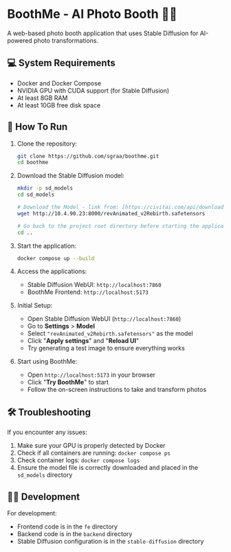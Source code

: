 # BoothMe - AI Photo Booth 📸✨

A web-based photo booth application that uses Stable Diffusion for AI-powered photo transformations.

## 💻 System Requirements

-   Docker and Docker Compose
-   NVIDIA GPU with CUDA support (for Stable Diffusion)
-   At least 8GB RAM
-   At least 10GB free disk space

## 🚀 How To Run

1.  Clone the repository:
    ```bash
    git clone https://github.com/sgraa/boothme.git
    cd boothme
    ```

2.  Download the Stable Diffusion model:
    ```bash
    mkdir -p sd_models
    cd sd_models

    # Download the Model - link from: [https://civitai.com/api/download/models/425083](https://civitai.com/api/download/models/425083)
    wget http://10.4.90.23:8000/revAnimated_v2Rebirth.safetensors

    # Go back to the project root directory before starting the application
    cd ..
    ```

3.  Start the application:
    ```bash
    docker compose up --build
    ```

4.  Access the applications:
    -   Stable Diffusion WebUI: `http://localhost:7860`
    -   BoothMe Frontend: `http://localhost:5173`

5.  Initial Setup:
    -   Open Stable Diffusion WebUI (`http://localhost:7860`)
    -   Go to **Settings** > **Model**
    -   Select `"revAnimated_v2Rebirth.safetensors"` as the model
    -   Click "**Apply settings**" and "**Reload UI**"
    -   Try generating a test image to ensure everything works

6.  Start using BoothMe:
    -   Open `http://localhost:5173` in your browser
    -   Click "**Try BoothMe**" to start
    -   Follow the on-screen instructions to take and transform photos

## 🛠️ Troubleshooting

If you encounter any issues:
1.  Make sure your GPU is properly detected by Docker
2.  Check if all containers are running: `docker compose ps`
3.  Check container logs: `docker compose logs`
4.  Ensure the model file is correctly downloaded and placed in the `sd_models` directory

## 👨‍💻 Development

For development:
-   Frontend code is in the `fe` directory
-   Backend code is in the `backend` directory
-   Stable Diffusion configuration is in the `stable-diffusion` directory
